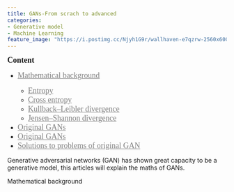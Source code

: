 ```yaml
---
title: GANs-From scrach to advanced
categories:
- Generative model
- Machine Learning
feature_image: "https://i.postimg.cc/Njyh1G9r/wallhaven-e7qzrw-2560x600.png"
---
```

<head>
    <script src="https://cdn.mathjax.org/mathjax/latest/MathJax.js?config=TeX-AMS-MML_HTMLorMML" type="text/javascript"></script>
    <script type="text/x-mathjax-config">
        MathJax.Hub.Config({
            tex2jax: {
            skipTags: ['script', 'noscript', 'style', 'textarea', 'pre'],
            inlineMath: [['$','$']]
            }
        });
    </script>
</head>

<font face="黑体" size=4><b>Content</b></font>
<ul>
<li><a style="color: grey;" href="#math"><font face="黑体" size=4>Mathematical background</font></a></li>
<ul>
<li><a style="color: grey;" href="#math1"><font face="黑体" size=4>Entropy</font></a></li>
<li><a style="color: grey;" href="#math2"><font face="黑体" size=4>Cross entropy</font></a></li>
<li><a style="color: grey;" href="#math3"><font face="黑体" size=4>Kullback–Leibler divergence</font></a></li>
<li><a style="color: grey;" href="#math4"><font face="黑体" size=4>Jensen–Shannon divergence</font></a></li>
</ul>
<li><a style="color: grey;" href="#GAN"><font face="黑体" size=4>Original GANs</font></a></li>
<li><a style="color: grey;" href="#GAN"><font face="黑体" size=4>Original GANs</font></a></li>
<li><a style="color: grey;" href="#S"><font face="黑体" size=4>Solutions to problems of original GAN</font></a></li>
</ul>

<p>Generative adversarial networks (GAN) has shown great capacity to be a generative model, this articles will explain the maths of GANs.</p>

<p style="color: black"><a name="math">Mathematical background</a><p>



